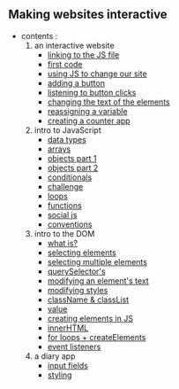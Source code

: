 ## Making websites interactive
- contents :
  1. an interactive website
     - [linking to the JS file](step_01/README.md)
     - [first code](step_02/README.md)
     - [using JS to change our site](step_03/README.md)
     - [adding a button](step_04/README.md)
     - [listening to button clicks](step_05/README.md)
     - [changing the text of the elements](step_06/README.md)
     - [reassigning a variable](step_07/README.md)
     - [creating a counter app](step_08/README.md)
  2. intro to JavaScript
     - [data types](step_09/README.md)
     - [arrays](step_10/README.md)
     - [objects part 1](step_11/README.md)
     - [objects part 2](step_12/README.md)
     - [conditionals](step_13/README.md)
     - [challenge](step_14/README.md)
     - [loops](step_15/README.md)
     - [functions](step_16/README.md)
     - [social js](step_17/README.md)
     - [conventions](step_18/README.md)
  3. intro to the DOM
     - [what is?](step_19/README.md)
     - [selecting elements](step_20/README.md)
     - [selecting multiple elements](step_21/README.md)
     - [querySelector's](step_22/README.md)
     - [modifying an element's text](step_23/README.md)
     - [modifying styles](step_24/README.md)
     - [className & classList](step_25/README.md)
     - [value](step_26/README.md)
     - [creating elements in JS](step_27/README.md)
     - [innerHTML](step_28/README.md)
     - [for loops + createElements](step_29/README.md)
     - [event listeners](step_30/README.md)
  4. a diary app
     - [input fields](step_31/README.md)
     - [styling](step_32/README.md)
